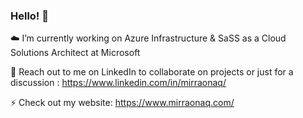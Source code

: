 ### Hello! 💫

☁️ I’m currently working on Azure Infrastructure & SaSS as a Cloud Solutions Architect at Microsoft

🤝 Reach out to me on LinkedIn to collaborate on projects or just for a discussion : https://www.linkedin.com/in/mirraonaq/

⚡ Check out my website: https://www.mirraonaq.com/

<!--
**MirRaonaq/MirRaonaq** is a ✨ _special_ ✨ repository because its `README.md` (this file) appears on your GitHub profile.

Here are some ideas to get you started:

- 🔭 I’m currently working on ...
- 🌱 I’m currently learning ...
- 👯 I’m looking to collaborate on ...
- 🤔 I’m looking for help with ...
- 💬 Ask me about ...
- 📫 How to reach me: ...
- 😄 Pronouns: ...
- ⚡ Fun fact: ...
-->
